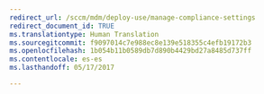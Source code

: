 ```yaml
---
redirect_url: /sccm/mdm/deploy-use/manage-compliance-settings
redirect_document_id: TRUE
ms.translationtype: Human Translation
ms.sourcegitcommit: f9097014c7e988ec8e139e518355c4efb19172b3
ms.openlocfilehash: 1b054b11b0589db7d890b4429bd27a8485d737ff
ms.contentlocale: es-es
ms.lasthandoff: 05/17/2017

---
```


